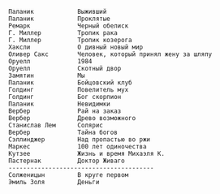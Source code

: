 

      Паланик            Выживший
      Паланик            Проклятые
      Ремарк             Черный обелиск
      Г. Миллер          Тропик рака
      Г. Миллер          Тропик козерога
      Хаксли             О дивный новый мир
      Оливер Сакс        Человек, который принял жену за шляпу
      Оруелл             1984
      Оруелл             Скотный двор
      Замятин            Мы
      Паланик            Бойцовский клуб
      Голдинг            Повелитель мух
      Голдинг            Бог скорпион
      Паланик            Невидимки
      Вербер             Рай на заказ
      Вербер             Древо возможного
      Станислав Лем      Солярис
      Вербер             Тайна богов
      Сэллинджер         Над пропастью во ржи
      Маркес             100 лет одиночества
      Кутзее             Жизнь и время Михаэля К.
      Пастернак          Доктор Живаго
      ----------------------------------------
      Солженицын         В круге первом
      Эмиль Золя         Деньги
